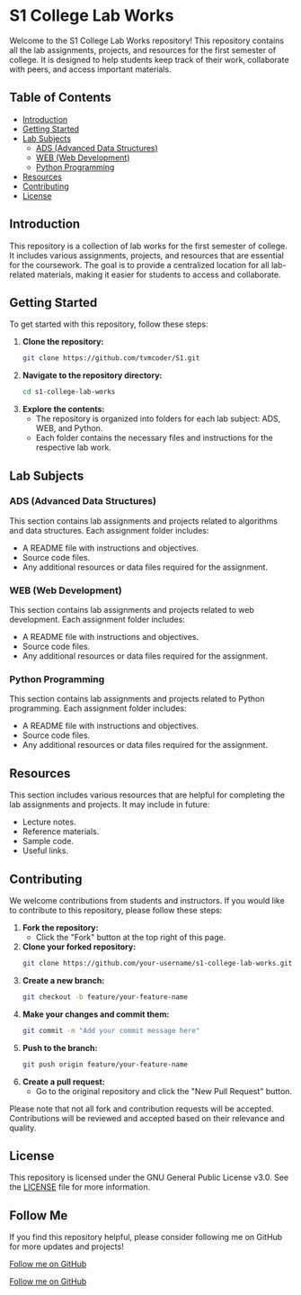# S1 College Lab Works

Welcome to the S1 College Lab Works repository! This repository contains all the lab assignments, projects, and resources for the first semester of college. It is designed to help students keep track of their work, collaborate with peers, and access important materials.

## Table of Contents

- [Introduction](#introduction)
- [Getting Started](#getting-started)
- [Lab Subjects](#lab-subjects)
  - [ADS (Advanced Data Structures)](#ads-advanced-data-structures)
  - [WEB (Web Development)](#web-web-development)
  - [Python Programming](#python-programming)
- [Resources](#resources)
- [Contributing](#contributing)
- [License](#license)

## Introduction

This repository is a collection of lab works for the first semester of college. It includes various assignments, projects, and resources that are essential for the coursework. The goal is to provide a centralized location for all lab-related materials, making it easier for students to access and collaborate.

## Getting Started

To get started with this repository, follow these steps:

1. **Clone the repository:**
   ```bash
   git clone https://github.com/tvmcoder/S1.git
   ```
2. **Navigate to the repository directory:**
   ```bash
   cd s1-college-lab-works
   ```
3. **Explore the contents:**
   - The repository is organized into folders for each lab subject: ADS, WEB, and Python.
   - Each folder contains the necessary files and instructions for the respective lab work.

## Lab Subjects

### ADS (Advanced Data Structures)

This section contains lab assignments and projects related to algorithms and data structures. Each assignment folder includes:

- A README file with instructions and objectives.
- Source code files.
- Any additional resources or data files required for the assignment.

### WEB (Web Development)

This section contains lab assignments and projects related to web development. Each assignment folder includes:

- A README file with instructions and objectives.
- Source code files.
- Any additional resources or data files required for the assignment.

### Python Programming

This section contains lab assignments and projects related to Python programming. Each assignment folder includes:

- A README file with instructions and objectives.
- Source code files.
- Any additional resources or data files required for the assignment.

## Resources

This section includes various resources that are helpful for completing the lab assignments and projects. It may include in future:

- Lecture notes.
- Reference materials.
- Sample code.
- Useful links.

## Contributing

We welcome contributions from students and instructors. If you would like to contribute to this repository, please follow these steps:

1. **Fork the repository:**
   - Click the "Fork" button at the top right of this page.
2. **Clone your forked repository:**
   ```bash
   git clone https://github.com/your-username/s1-college-lab-works.git
   ```
3. **Create a new branch:**
   ```bash
   git checkout -b feature/your-feature-name
   ```
4. **Make your changes and commit them:**
   ```bash
   git commit -m "Add your commit message here"
   ```
5. **Push to the branch:**
   ```bash
   git push origin feature/your-feature-name
   ```
6. **Create a pull request:**
   - Go to the original repository and click the "New Pull Request" button.

Please note that not all fork and contribution requests will be accepted. Contributions will be reviewed and accepted based on their relevance and quality.
## License

This repository is licensed under the GNU General Public License v3.0. See the [LICENSE](LICENSE) file for more information.


## Follow Me

If you find this repository helpful, please consider following me on GitHub for more updates and projects!

[Follow me on GitHub](https://github.com/tvmcoder)

[Follow me on GitHub](https://github.com/anandu-pn)

